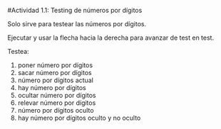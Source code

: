#Actividad 1.1: Testing de números por dígitos

Solo sirve para testear las números por dígitos.

Ejecutar y usar la flecha hacia la derecha para avanzar de test en test.

Testea: 
  1. poner número por dígitos
  2. sacar número por dígitos
  3. número por dígitos actual
  4. hay número por dígitos
  5. ocultar número por dígitos
  6. relevar número por dígitos
  7. número por dígitos oculto
  8. hay número por dígitos oculto y no oculto
